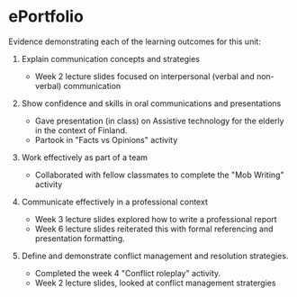# ePortfolio
Evidence demonstrating each of the learning outcomes for this unit:
1. Explain communication concepts and strategies     
   - Week 2 lecture slides focused on interpersonal (verbal and non-verbal) communication

2. Show confidence and skills in oral communications and presentations
   - Gave presentation (in class) on Assistive technology for the elderly in the context of Finland.
   - Partook in "Facts vs Opinions" activity 


3. Work effectively as part of a team
   - Collaborated with fellow classmates to complete the "Mob Writing" activity


4. Communicate effectively in a professional context
   - Week 3 lecture slides explored how to write a professional report
   - Week 6 lecture slides reiterated this with formal referencing and presentation formatting. 


5. Define and demonstrate conflict management and resolution strategies.
   - Completed the week 4 "Conflict roleplay" activity. 
   - Week 2 lecture slides, looked at conflict management stratergies
